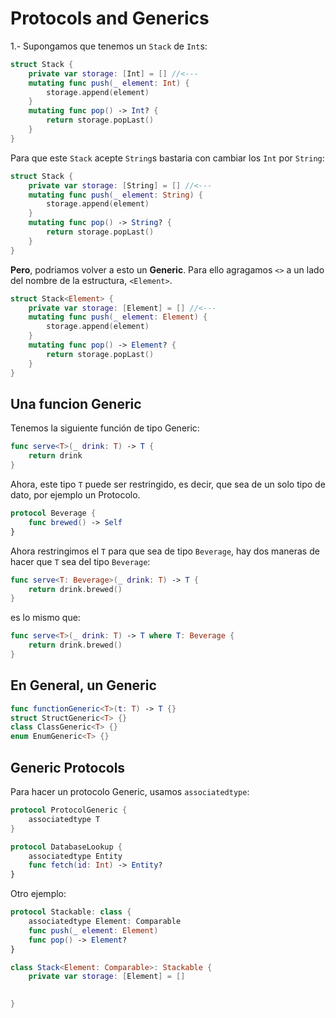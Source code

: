 # Protocols and Generics

1.- Supongamos que tenemos un `Stack` de `Int`s:

``` Swift
struct Stack {
	private var storage: [Int] = [] //<---
	mutating func push(_ element: Int) {
		storage.append(element)
	}
	mutating func pop() -> Int? {
		return storage.popLast()
	}
}
```
Para que este `Stack` acepte `String`s bastaria con cambiar los `Int` por `String`:

``` Swift
struct Stack {
	private var storage: [String] = [] //<---
	mutating func push(_ element: String) {
		storage.append(element)
	}
	mutating func pop() -> String? {
		return storage.popLast()
	}
}
```

**Pero**, podriamos volver a esto un **Generic**.
Para ello agragamos `<>` a un lado del nombre de la estructura, `<Element>`.

``` Swift
struct Stack<Element> {
	private var storage: [Element] = [] //<---
	mutating func push(_ element: Element) {
		storage.append(element)
	}
	mutating func pop() -> Element? {
		return storage.popLast()
	}
}
```

## Una funcion Generic

Tenemos la siguiente función de tipo Generic:

``` Swift
func serve<T>(_ drink: T) -> T {
	return drink
}
```
Ahora, este tipo `T` puede ser restringido, es decir, que sea de un solo tipo de dato, por ejemplo un Protocolo.

``` Swift
protocol Beverage {
	func brewed() -> Self
}
```

Ahora restringimos el `T` para que sea de tipo `Beverage`, hay dos maneras de hacer que `T` sea del tipo `Beverage`:

``` Swift
func serve<T: Beverage>(_ drink: T) -> T {
	return drink.brewed()
}
```
es lo mismo que:

``` Swift
func serve<T>(_ drink: T) -> T where T: Beverage {
	return drink.brewed()
}
```

## En General, un Generic

``` Swift
func functionGeneric<T>(t: T) -> T {}
struct StructGeneric<T> {}
class ClassGeneric<T> {}
enum EnumGeneric<T> {}
```

## Generic Protocols

Para hacer un protocolo Generic, usamos `associatedtype`:


``` Swift
protocol ProtocolGeneric {
	associatedtype T
}

protocol DatabaseLookup {
	associatedtype Entity
	func fetch(id: Int) -> Entity?
}
```

Otro ejemplo:

``` Swift
protocol Stackable: class {
	associatedtype Element: Comparable
	func push(_ element: Element)
	func pop() -> Element?
}

class Stack<Element: Comparable>: Stackable {
	private var storage: [Element] = []
	

}
```



